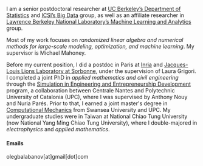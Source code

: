 I am a senior postdoctoral researcher at [UC Berkeley’s Department of Statistics](https://statistics.berkeley.edu/) and [ICSI’s Big Data](https://www.icsi.berkeley.edu/icsi/groups/big-data) group, as well as an affiliate researcher in [Lawrence Berkeley National Laboratory’s Machine Learning and Analytics](https://vis.lbl.gov) group. 

Most of my work focuses on *randomized linear algebra and numerical methods for large-scale modeling, optimization, and machine learning*. My supervisor is Michael Mahoney.

Before my current position, I did a postdoc in Paris at [Inria](https://www.inria.fr/en) and [Jacques-Louis Lions Laboratory at Sorbonne](https://www.ljll.fr/en/the-laboratory/), under the supervision of Laura Grigori. I completed a joint PhD in *applied mathematics and civil engineering* through the [Simulation in Engineering and Entrepreneurship Development](https://www.cimne.com/emjd-seed/) program, a collaboration between Centrale Nantes  and Polytechnic University of Catalonia (UPC), where I was supervised by Anthony Nouy and Nuria Parés. Prior to that, I earned a joint master's degree in [Computational Mechanics](https://www.upc.edu/en/masters/erasmus-mundus-computational-mechanics) from Swansea University and UPC. My undergraduate studies were in Taiwan at National Chiao Tung University (now National Yang Ming Chiao Tung University), where I double-majored in *electrophysics* and *applied mathematics*.


#### Emails
olegbalabanov[at]gmail[dot]com


